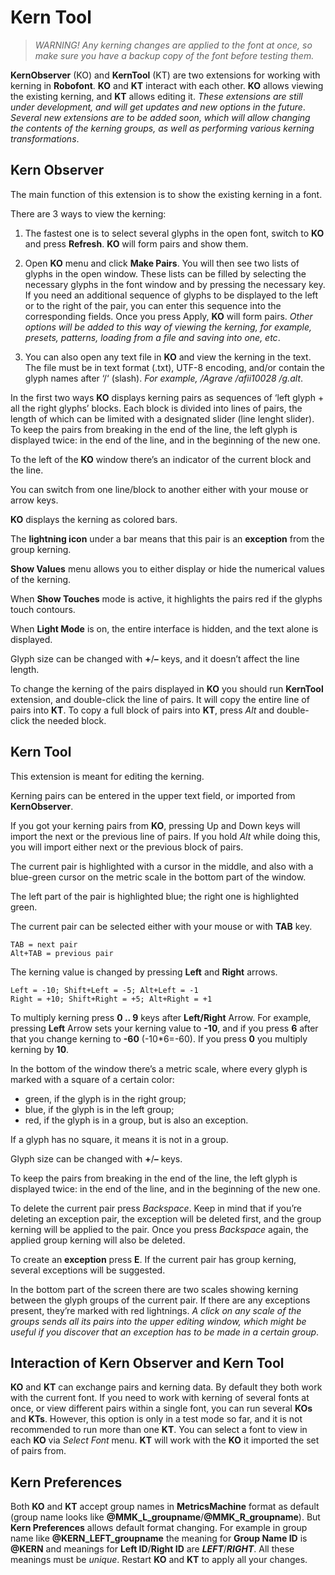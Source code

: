 # Kern Tool
> *WARNING! Any kerning changes are applied to the font at once, so make sure you have a backup copy of the font before testing them.*

**KernObserver** (KO) and **KernTool** (KT) are two extensions for working with kerning in **Robofont**. **KO** and **KT** interact with each other. **KO** allows viewing the existing kerning, and **KT** allows editing it. 
*These extensions are still under development, and will get updates and new options in the future*.
*Several new extensions are to be added soon, which will allow changing the contents of the kerning groups, as well as performing various kerning transformations*.




## Kern Observer

The main function of this extension is to show the existing kerning in a font.

There are 3 ways to view the kerning:

1. The fastest one is to select several glyphs in the open font, switch to **KO** and press **Refresh**. **KO** will form pairs and show them.

2. Open **KO** menu and click **Make Pairs**. You will then see two lists of glyphs in the open window. These lists can be filled by selecting the necessary glyphs in the font window and by pressing the necessary key. If you need an additional sequence of glyphs to be displayed to the left or to the right of the pair, you can enter this sequence into the corresponding fields. Once you press Apply, **KO** will form pairs. *Other options will be added to this way of viewing the kerning, for example, presets, patterns, loading from a file and saving into one, etc*.

3. You can also open any text file in **KO** and view the kerning in the text. The file must be in text format (.txt), UTF-8 encoding, and/or contain the glyph names after ‘/‘ (slash). *For example, /Agrave /afii10028 /g.alt*.

In the first two ways **KO** displays kerning pairs as sequences of ‘left glyph + all the right glyphs’ blocks. Each block is divided into lines of pairs, the length of which can be limited with a designated slider (line lenght slider). To keep the pairs from breaking in the end of the line, the left glyph is displayed twice: in the end of the line, and in the beginning of the new one.

To the left of the **KO** window there’s an indicator of the current block and the line.

You can switch from one line/block to another either with your mouse or arrow keys.

**KO** displays the kerning as colored bars.

The **lightning icon** under a bar means that this pair is an **exception** from the group kerning.

**Show Values** menu allows you to either display or hide the numerical values of the kerning.

When **Show Touches** mode is active, it highlights the pairs red if the glyphs touch contours.

When **Light Mode** is on, the entire interface is hidden, and the text alone is displayed.

Glyph size can be changed with **+**/**–** keys, and it doesn’t affect the line length.
 
To change the kerning of the pairs displayed in **KO** you should run **KernTool** extension, and double-click the line of pairs. It will copy the entire line of pairs into **KT**. To copy a full block of pairs into **KT**, press *Alt* and double-click the needed block.


## Kern Tool

This extension is meant for editing the kerning.

Kerning pairs can be entered in the upper text field, or imported from **KernObserver**.

If you got your kerning pairs from **KO**, pressing Up and Down keys will import the next or the previous line of pairs. If you hold *Alt* while doing this, you will import either next or the previous block of pairs.

The current pair is highlighted with a cursor in the middle, and also with a blue-green cursor on the metric scale in the bottom part of the window.

The left part of the pair is highlighted blue; the right one is highlighted green.

The current pair can be selected either with your mouse or with **TAB** key. 

```
TAB = next pair
Alt+TAB = previous pair
```

The kerning value is changed by pressing **Left** and **Right** arrows.

```
Left = -10; Shift+Left = -5; Alt+Left = -1
Right = +10; Shift+Right = +5; Alt+Right = +1
```

To multiply kerning press **0 .. 9** keys after **Left/Right** Arrow. For example, pressing **Left** Arrow sets your kerning value to **-10**, and if you press **6** after that you change kerning to **-60** (-10*6=-60). If you press **0** you multiply kerning by **10**.


In the bottom of the window there’s a metric scale, where every glyph is marked with a square of a certain color:
- green, if the glyph is in the right group;
- blue, if the glyph is in the left group;
- red, if the glyph is in a group, but is also an exception.

If a glyph has no square, it means it is not in a group.

Glyph size can be changed with **+**/**–** keys.

To keep the pairs from breaking in the end of the line, the left glyph is displayed twice: in the end of the line, and in the beginning of the new one.

To delete the current pair press *Backspace*. Keep in mind that if you’re deleting an exception pair, the exception will be deleted first, and the group kerning will be applied to the pair. Once you press *Backspace* again, the applied group kerning will also be deleted.

To create an **exception** press **E**. If the current pair has group kerning, several exceptions will be suggested.

In the bottom part of the screen there are two scales showing kerning between the glyph groups of the current pair. If there are any exceptions present, they’re marked with red lightnings. *A click on any scale of the groups sends all its pairs into the upper editing window, which might be useful if you discover that an exception has to be made in a certain group*.

## Interaction of Kern Observer and Kern Tool

**KO** and **KT** can exchange pairs and kerning data. By default they both work with the current font. If you need to work with kerning of several fonts at once, or view different pairs within a single font, you can run several **KOs** and **KTs**. However, this option is only in a test mode so far, and it is not recommended to run more than one **KT**. You can select a font to view in each **KO** via *Select Font* menu. **KT** will work with the **KO** it imported the set of pairs from.

## Kern Preferences
Both **KO** and **KT** accept group names in **MetricsMachine** format as default (group name looks like **@MMK_L_groupname**/**@MMK_R_groupname**). But **Kern Preferences** allows default format changing. For example in group name like **@KERN_LEFT_groupname** the meaning for **Group Name ID** is **@KERN** and meanings for **Left ID**/**Right ID** are **_LEFT_**/**_RIGHT_**. 
All these meanings must be *unique*. Restart **KO** and **KT** to apply all your changes.




